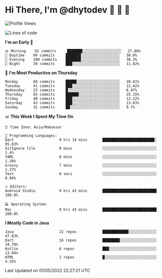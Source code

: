 # Hi There, I'm @dhytodev 👋 👋 👋

<!--
**DhytoDev/dhytodev** is a ✨ _special_ ✨ repository because its `README.md` (this file) appears on your GitHub profile.

Here are some ideas to get you started:

- 🔭 I’m currently working on ...
- 🌱 I’m currently learning ...
- 👯 I’m looking to collaborate on ...
- 🤔 I’m looking for help with ...
- 💬 Ask me about ...
- 📫 How to reach me: ...
- 😄 Pronouns: ...
- ⚡ Fun fact: ...
-->

<!--START_SECTION:waka-->
![Profile Views](http://img.shields.io/badge/Profile%20Views-0-blue)

![Lines of code](https://img.shields.io/badge/From%20Hello%20World%20I%27ve%20Written-134%20Thousand%20lines%20of%20code-blue)

**I'm an Early 🐤** 

```text
🌞 Morning    92 commits     ███████░░░░░░░░░░░░░░░░░░   27.88% 
🌆 Daytime    99 commits     ███████░░░░░░░░░░░░░░░░░░   30.0% 
🌃 Evening    100 commits    ███████░░░░░░░░░░░░░░░░░░   30.3% 
🌙 Night      39 commits     ███░░░░░░░░░░░░░░░░░░░░░░   11.82%

```
📅 **I'm Most Productive on Thursday** 

```text
Monday       68 commits     █████░░░░░░░░░░░░░░░░░░░░   20.61% 
Tuesday      41 commits     ███░░░░░░░░░░░░░░░░░░░░░░   12.42% 
Wednesday    23 commits     █░░░░░░░░░░░░░░░░░░░░░░░░   6.97% 
Thursday     83 commits     ██████░░░░░░░░░░░░░░░░░░░   25.15% 
Friday       40 commits     ███░░░░░░░░░░░░░░░░░░░░░░   12.12% 
Saturday     43 commits     ███░░░░░░░░░░░░░░░░░░░░░░   13.03% 
Sunday       32 commits     ██░░░░░░░░░░░░░░░░░░░░░░░   9.7%

```


📊 **This Week I Spent My Time On** 

```text
⌚︎ Time Zone: Asia/Makassar

💬 Programming Languages: 
Dart                     9 hrs 19 mins       ████████████████████████░   95.83% 
GitIgnore file           8 mins              ░░░░░░░░░░░░░░░░░░░░░░░░░   1.4% 
YAML                     8 mins              ░░░░░░░░░░░░░░░░░░░░░░░░░   1.38% 
Groovy                   7 mins              ░░░░░░░░░░░░░░░░░░░░░░░░░   1.27% 
Text                     0 secs              ░░░░░░░░░░░░░░░░░░░░░░░░░   0.06%

🔥 Editors: 
Android Studio           9 hrs 43 mins       █████████████████████████   100.0%

💻 Operating System: 
Mac                      9 hrs 43 mins       █████████████████████████   100.0%

```

**I Mostly Code in Java** 

```text
Java                     22 repos            ████████████░░░░░░░░░░░░░   47.83% 
Dart                     16 repos            ████████░░░░░░░░░░░░░░░░░   34.78% 
Kotlin                   6 repos             ███░░░░░░░░░░░░░░░░░░░░░░   13.04% 
HTML                     2 repos             █░░░░░░░░░░░░░░░░░░░░░░░░   4.35%

```



 Last Updated on 01/05/2022 22:27:21 UTC
<!--END_SECTION:waka-->
